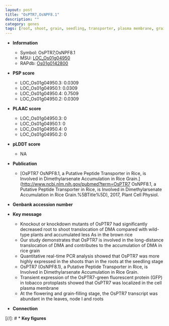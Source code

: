 ```yaml
---
layout: post
title: "OsPTR7,OsNPF8.1"
description: ""
category: genes
tags: [root, shoot, grain, seedling, transporter, plasma membrane, grain-filling, node]
---
```


* **Information**  
    + Symbol: OsPTR7,OsNPF8.1  
    + MSU: [LOC_Os01g04950](http://rice.plantbiology.msu.edu/cgi-bin/ORF_infopage.cgi?orf=LOC_Os01g04950)  
    + RAPdb: [Os01g0142800](http://rapdb.dna.affrc.go.jp/viewer/gbrowse_details/irgsp1?name=Os01g0142800)  

* **PSP score**  
    + LOC_Os01g04950.3: 0.0309 
    + LOC_Os01g04950.1: 0.0309 
    + LOC_Os01g04950.4: 0.7509 
    + LOC_Os01g04950.2: 0.0309 

* **PLAAC score**  
    + LOC_Os01g04950.3: 0 
    + LOC_Os01g04950.1: 0 
    + LOC_Os01g04950.4: 0 
    + LOC_Os01g04950.2: 0 

* **pLDDT score**
    + NA


* **Publication**  
    + [OsPTR7 OsNPF8.1, a Putative Peptide Transporter in Rice, is Involved in Dimethylarsenate Accumulation in Rice Grain.](http://www.ncbi.nlm.nih.gov/pubmed?term=OsPTR7 OsNPF8.1, a Putative Peptide Transporter in Rice, is Involved in Dimethylarsenate Accumulation in Rice Grain.%5BTitle%5D), 2017, Plant Cell Physiol.

* **Genbank accession number**  

* **Key message**  
    + Knockout or knockdown mutants of OsPTR7 had significantly decreased root to shoot translocation of DMA compared with wild-type plants and accumulated less As in the brown rice
    + Our study demonstrates that OsPTR7 is involved in the long-distance translocation of DMA and contributes to the accumulation of DMA in rice grain
    + Quantitative real-time PCR analysis showed that OsPTR7 was more highly expressed in the shoots than in the roots at the seedling stage
    + OsPTR7 (OsNPF8.1), a Putative Peptide Transporter in Rice, is Involved in Dimethylarsenate Accumulation in Rice Grain.
    + Transient expression of the OsPTR7-green fluorescent protein (GFP) in tobacco protoplasts showed that OsPTR7 was localized in the cell plasma membrane
    + At the flowering and grain-filling stage, the OsPTR7 transcript was abundant in the leaves, node I and roots

* **Connection**  

[//]: # * **Key figures**  


